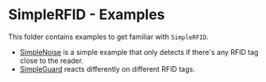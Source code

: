 # SimpleRFID - Examples

This folder contains examples to get familiar with `SimpleRFID`.

- [SimpleNoise](SimpleNoise) is a simple example that only detects if there's any RFID tag close to the reader.
- [SimpleGuard](SimpleGuard) reacts differently on different RFID tags.
